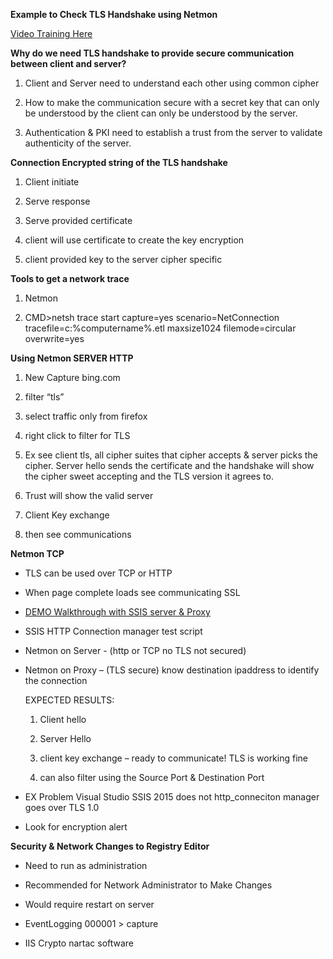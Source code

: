 **Example to Check TLS Handshake using Netmon**

[Video Training Here](https://msit.microsoftstream.com/video/6d38a4ff-0400-b9eb-f733-f1eb2b3ecac6)

**Why do we need TLS handshake to provide secure communication between client and server?**

1) Client and Server need to understand each other using common cipher 

2) How to make the communication secure with a secret key that can only be understood by the client can only be understood by the server. 

3) Authentication & PKI need to establish a trust from the server to validate authenticity of the server. 

 

**Connection Encrypted string of the TLS handshake** 

1) Client initiate  

2) Serve response 

3) Serve provided certificate 

4) client will use certificate to create the key encryption  

5) client provided key to the server cipher specific 

 

**Tools to get a network trace**  

1) Netmon  

2) CMD>netsh trace start capture=yes scenario=NetConnection tracefile=c:%computername%.etl maxsize1024 filemode=circular overwrite=yes 

**Using Netmon SERVER HTTP** 

1) New Capture bing.com 

2) filter “tls” 

3) select traffic only from firefox 

4) right click to filter for TLS 

5) Ex see client tls, all cipher suites that cipher accepts & server picks the cipher. Server hello sends the certificate and the handshake will show the cipher sweet accepting and the TLS version it agrees to.  

6) Trust will show the valid server 

7) Client Key exchange 

8) then see communications 

 

**Netmon TCP** 

- TLS can be used over TCP or HTTP 

- When page complete loads see communicating SSL 

- [DEMO Walkthrough with SSIS server & Proxy](https://msit.microsoftstream.com/video/6d38a4ff-0400-b9eb-f733-f1eb2b3ecac6) 

- SSIS HTTP Connection manager test script  

- Netmon on Server - (http or TCP no TLS not secured) 

- Netmon on Proxy – (TLS secure) know destination ipaddress  to identify the connection 

   EXPECTED RESULTS:

   1) Client hello 

   2) Server Hello 

   3) client key exchange – ready to communicate! TLS is working fine 

   4) can also filter using the Source Port & Destination Port 

- EX Problem Visual Studio SSIS 2015 does not http_conneciton manager goes over TLS 1.0 

- Look for encryption alert 

 
**Security & Network Changes to Registry Editor**

- Need to run as administration

- Recommended for Network Administrator to Make Changes

- Would require restart on server 

- EventLogging 000001 > capture 

- IIS Crypto nartac software 

 

 